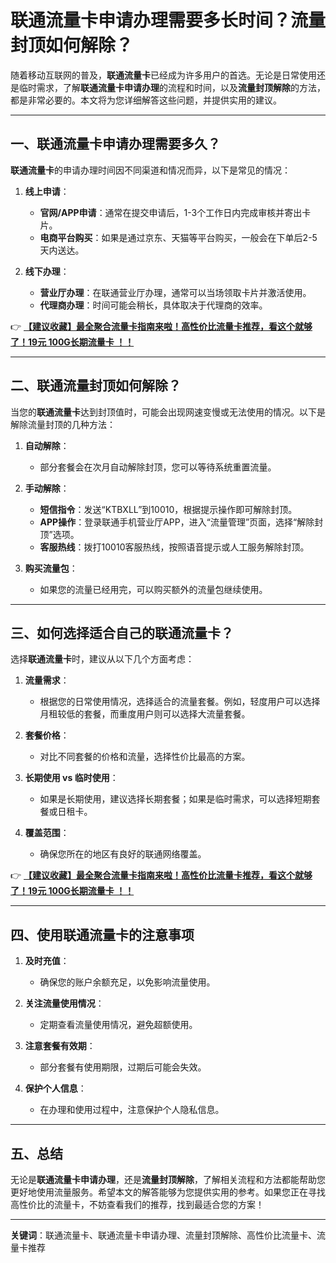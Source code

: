 # 联通流量卡申请办理需要多长时间？流量封顶如何解除？

随着移动互联网的普及，**联通流量卡**已经成为许多用户的首选。无论是日常使用还是临时需求，了解**联通流量卡申请办理**的流程和时间，以及**流量封顶解除**的方法，都是非常必要的。本文将为您详细解答这些问题，并提供实用的建议。

---

## 一、联通流量卡申请办理需要多久？

**联通流量卡**的申请办理时间因不同渠道和情况而异，以下是常见的情况：

1. **线上申请**：
   - **官网/APP申请**：通常在提交申请后，1-3个工作日内完成审核并寄出卡片。
   - **电商平台购买**：如果是通过京东、天猫等平台购买，一般会在下单后2-5天内送达。

2. **线下办理**：
   - **营业厅办理**：在联通营业厅办理，通常可以当场领取卡片并激活使用。
   - **代理商办理**：时间可能会稍长，具体取决于代理商的效率。

👉 **[【建议收藏】最全聚合流量卡指南来啦！高性价比流量卡推荐，看这个就够了！19元 100G长期流量卡 ！！](https://bit.ly/Liuliangka)**

---

## 二、联通流量封顶如何解除？

当您的**联通流量卡**达到封顶值时，可能会出现网速变慢或无法使用的情况。以下是解除流量封顶的几种方法：

1. **自动解除**：
   - 部分套餐会在次月自动解除封顶，您可以等待系统重置流量。

2. **手动解除**：
   - **短信指令**：发送“KTBXLL”到10010，根据提示操作即可解除封顶。
   - **APP操作**：登录联通手机营业厅APP，进入“流量管理”页面，选择“解除封顶”选项。
   - **客服热线**：拨打10010客服热线，按照语音提示或人工服务解除封顶。

3. **购买流量包**：
   - 如果您的流量已经用完，可以购买额外的流量包继续使用。

---

## 三、如何选择适合自己的联通流量卡？

选择**联通流量卡**时，建议从以下几个方面考虑：

1. **流量需求**：
   - 根据您的日常使用情况，选择适合的流量套餐。例如，轻度用户可以选择月租较低的套餐，而重度用户则可以选择大流量套餐。

2. **套餐价格**：
   - 对比不同套餐的价格和流量，选择性价比最高的方案。

3. **长期使用 vs 临时使用**：
   - 如果是长期使用，建议选择长期套餐；如果是临时需求，可以选择短期套餐或日租卡。

4. **覆盖范围**：
   - 确保您所在的地区有良好的联通网络覆盖。

👉 **[【建议收藏】最全聚合流量卡指南来啦！高性价比流量卡推荐，看这个就够了！19元 100G长期流量卡 ！！](https://bit.ly/Liuliangka)**

---

## 四、使用联通流量卡的注意事项

1. **及时充值**：
   - 确保您的账户余额充足，以免影响流量使用。

2. **关注流量使用情况**：
   - 定期查看流量使用情况，避免超额使用。

3. **注意套餐有效期**：
   - 部分套餐有使用期限，过期后可能会失效。

4. **保护个人信息**：
   - 在办理和使用过程中，注意保护个人隐私信息。

---

## 五、总结

无论是**联通流量卡申请办理**，还是**流量封顶解除**，了解相关流程和方法都能帮助您更好地使用流量服务。希望本文的解答能够为您提供实用的参考。如果您正在寻找高性价比的流量卡，不妨查看我们的推荐，找到最适合您的方案！

---

**关键词**：联通流量卡、联通流量卡申请办理、流量封顶解除、高性价比流量卡、流量卡推荐